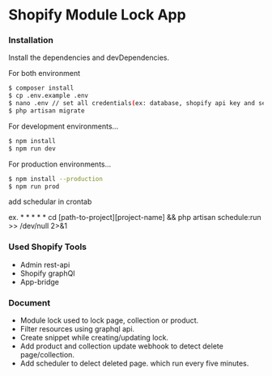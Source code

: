 # Shopify Module Lock App

### Installation
Install the dependencies and devDependencies.

For both environment
```sh
$ composer install
$ cp .env.example .env 
$ nano .env // set all credentials(ex: database, shopify api key and secret)
$ php artisan migrate
```

For development environments...

```sh
$ npm install
$ npm run dev
```
For production environments...

```sh
$ npm install --production
$ npm run prod
```
add schedular in crontab

ex. * * * * * cd [path-to-project][project-name] && php artisan schedule:run >> /dev/null 2>&1
 

### Used Shopify Tools

* Admin rest-api
* Shopify graphQl
* App-bridge


### Document

* Module lock used to lock page, collection or product.
* Filter resources using graphql api.
* Create snippet while creating/updating lock.
* Add product and collection update webhook to detect delete page/collection.
* Add scheduler to delect deleted page. which run every five minutes.
